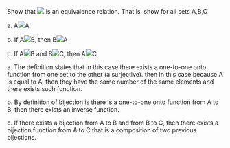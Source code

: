 Show that <img src="http://latex.codecogs.com/gif.latex?\approx" border="0"/> is an equivalence relation. That is, show for all
sets A,B,C 

a. A<img src="http://latex.codecogs.com/gif.latex?\approx" border="0"/>A

b. If A<img src="http://latex.codecogs.com/gif.latex?\approx" border="0"/>B, then B<img src="http://latex.codecogs.com/gif.latex?\approx" border="0"/>A

c. If A<img src="http://latex.codecogs.com/gif.latex?\approx" border="0"/>B and B<img src="http://latex.codecogs.com/gif.latex?\approx" border="0"/>C, then A<img src="http://latex.codecogs.com/gif.latex?\approx" border="0"/>C

a. The definition states that in this case there exists a one-to-one onto function from one set to the other (a surjective).
then in this case because A is equal to A, then they have the same number of the same elements and there exists such function.

b. By definition of bijection is there is a one-to-one onto function from A to B, then there exists an inverse 
function.

c. If there exists a bijection from A to B and from B to C, then there exists a bijection function from A to C that is a
composition of two previous bijections.
